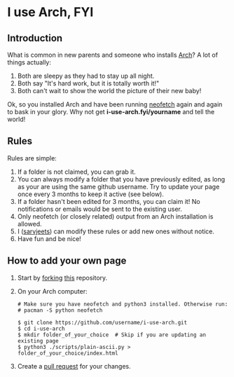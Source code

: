 # I use Arch, FYI

## Introduction
What is common in new parents and someone who installs
[Arch](https://archlinux.org/)?
A lot of things actually:
1. Both are sleepy as they had to stay up all night.
2. Both say "It's hard work, but it is totally worth it!"
3. Both can't wait to show the world the picture of their new baby!

Ok, so you installed Arch and have been
running [neofetch](https://archlinux.org/packages/?q=neofetch) again and
again to bask in your glory. Why not get **i-use-arch.fyi/yourname** and
tell the world!

## Rules

Rules are simple:
1. If a folder is not claimed, you can grab it.
2. You can always modify a folder that you have previously edited, as long
as your are using the same github username. Try to update your page once
every 3 months to keep it active (see below).
3. If a folder hasn't been edited for 3 months, you can claim it! No
notifications or emails would be sent to the existing user.
4. Only neofetch (or closely related) output from an Arch installation is
allowed.
5. I ([sarvjeets](https://github.com/sarvjeets)) can modify these rules or
add new ones without notice.
6. Have fun and be nice!

## How to add your own page

1. Start by
[forking](https://docs.github.com/en/get-started/quickstart/fork-a-repo)
[this](https://github.com/sarvjeets/i-use-arch) repository.
2. On your Arch computer:

   ```shell
   # Make sure you have neofetch and python3 installed. Otherwise run:
   # pacman -S python neofetch

   $ git clone https://github.com/username/i-use-arch.git
   $ cd i-use-arch
   $ mkdir folder_of_your_choice  # Skip if you are updating an existing page
   $ python3 ./scripts/plain-ascii.py > folder_of_your_choice/index.html
   ```

3. Create a
[pull request](https://docs.github.com/en/github/collaborating-with-pull-requests/proposing-changes-to-your-work-with-pull-requests/about-pull-requests)
 for your changes.

